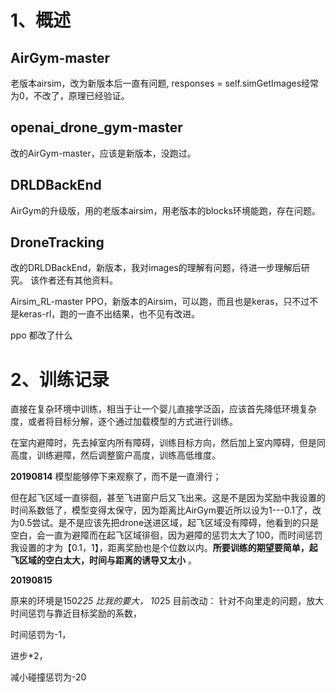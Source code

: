 # 1、概述

## AirGym-master 

老版本airsim，改为新版本后一直有问题, responses = self.simGetImages经常为0，不改了，原理已经验证。

## openai_drone_gym-master

改的AirGym-master，应该是新版本，没跑过。

## DRLDBackEnd

AirGym的升级版，用的老版本airsim，用老版本的blocks环境能跑，存在问题。

## DroneTracking

改的DRLDBackEnd，新版本，我对images的理解有问题，待进一步理解后研究。
该作者还有其他资料。





Airsim_RL-master PPO，新版本的Airsim，可以跑，而且也是keras，只不过不是keras-rl，跑的一直不出结果，也不见有改进。

ppo 都改了什么


# 2、训练记录

直接在复杂环境中训练，相当于让一个婴儿直接学泛函，应该首先降低环境复杂度，或者将目标分解，逐个通过加载模型的方式进行训练。

在室内避障时，先去掉室内所有障碍，训练目标方向，然后加上室内障碍，但是同高度，训练避障，然后调整窗户高度，训练高低维度。

**20190814**
模型能够停下来观察了，而不是一直滑行；

但在起飞区域一直徘徊，甚至飞进窗户后又飞出来。这是不是因为奖励中我设置的时间系数低了，模型变得太保守，因为距离比AirGym要近所以设为1---0.1了，改为0.5尝试。是不是应该先把drone送进区域，起飞区域没有障碍，他看到的只是空白，会一直为避障而在起飞区域徘徊，因为避障的惩罚太大了100，而时间惩罚我设置的才为【0.1，1】，距离奖励也是个位数以内。**所要训练的期望要简单，起飞区域的空白太大，时间与距离的诱导又太小** 。

**20190815**

原来的环境是150*225 比我的要大， 10*25
目前改动：
针对不向里走的问题，放大时间惩罚与靠近目标奖励的系数，

时间惩罚为-1，

进步*2，

减小碰撞惩罚为-20
